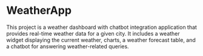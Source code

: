 # WeatherApp
This project is a weather dashboard with chatbot integration application that provides real-time weather data for a given city. It includes a weather widget displaying the current weather, charts, a weather forecast table, and a chatbot for answering weather-related queries. 
